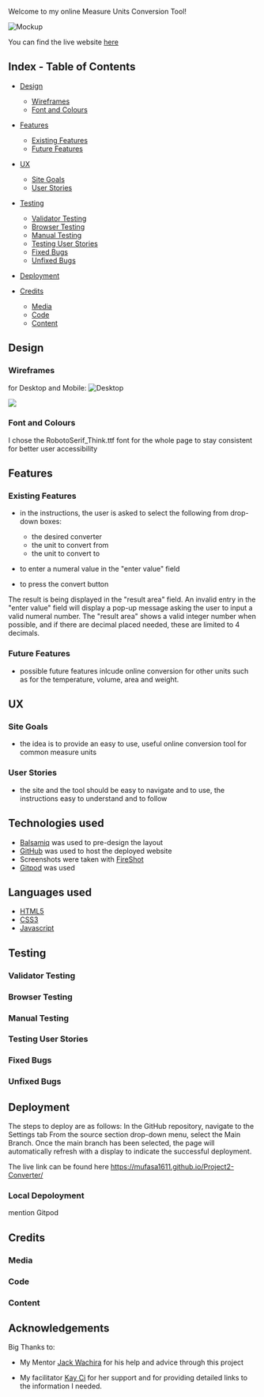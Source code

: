 
Welcome to my online Measure Units Conversion Tool!

![Mockup]()

You can find the live website [here](https://mufasa1611.github.io/Project2-Converter/)

## Index - Table of Contents

- [Design](#design)
   - [Wireframes](#wireframes)
   - [Font and Colours](#font-and-colours)

- [Features](#features)
    - [Existing Features](#existing-features)
    - [Future Features](#possible-future-features)

- [UX](#ux)
    - [Site Goals](#site-goals)
    - [User Stories](#user-stories)

- [Testing](#testing)
    - [Validator Testing](#validator-testing)
    - [Browser Testing](#browser-testing)
    - [Manual Testing](#manual-testing)
    - [Testing User Stories](#testing-user-stories)
    - [Fixed Bugs](#fixed-bugs)
    - [Unfixed Bugs](#unfixed-bugs)

- [Deployment](#deployment)

- [Credits](#credits)
    - [Media](#media)
    - [Code](#code)
    - [Content](#content)

## Design

### Wireframes

for Desktop and Mobile:
![Desktop](assets/pic/Converter-Desk.png) 

![](assets/pic/Converter-Mobile.png)


### Font and Colours
I chose the RobotoSerif_Think.ttf font for the whole page to stay consistent for better user accessibility

## Features

### Existing Features
 - in the instructions, the user is asked to select the following from drop-down boxes:
   - the desired converter
   - the unit to convert from
   - the unit to convert to 

 - to enter a numeral value in the "enter value" field
 - to press the convert button

The result is being displayed in the "result area" field. An invalid entry in the "enter value" field will display a pop-up message asking the user to input a valid numeral number. The "result area" shows a valid integer number when possible, and if there are decimal placed needed, these are limited to 4 decimals.

### Future Features
 - possible future features inlcude online conversion for other units such as for the temperature, volume, area and weight.

## UX
   
### Site Goals
- the idea is to provide an easy to use, useful online conversion tool for common measure units

### User Stories
- the site and the tool should be easy to navigate and to use, the instructions easy to understand and to follow

## Technologies used
- [Balsamiq](https://balsamiq.com/) was used to pre-design the layout
- [GitHub](https://github.com/) was used to host the deployed website
- Screenshots were taken with [FireShot](https://chrome.google.com/webstore/detail/take-webpage-screenshots/mcbpblocgmgfnpjjppndjkmgjaogfceg)
- [Gitpod]() was used

## Languages used
- [HTML5](https://en.wikipedia.org/wiki/HTML5)
- [CSS3](https://en.wikipedia.org/wiki/Cascading_Style_Sheets)
- [Javascript](https://en.wikipedia.org/wiki/JavaScript)

## Testing

### Validator Testing

### Browser Testing

### Manual Testing

### Testing User Stories

### Fixed Bugs

### Unfixed Bugs


## Deployment
The steps to deploy are as follows: In the GitHub repository, navigate to the Settings tab From the source section drop-down menu, select the Main Branch. Once the main branch has been selected, the page will automatically refresh with a display to indicate the successful deployment.

The live link can be found here https://mufasa1611.github.io/Project2-Converter/

### Local Depoloyment
mention Gitpod

## Credits

### Media

### Code

### Content


## Acknowledgements

Big Thanks to:

- My Mentor [Jack Wachira](https://code-institute-room.slack.com/team/U01GBLV8S9L) for his help and advice through this project

- My facilitator [Kay Ci](https://code-institute-room.slack.com/team/U056NU8DZEW) for her support and for providing detailed links to the information I needed.








